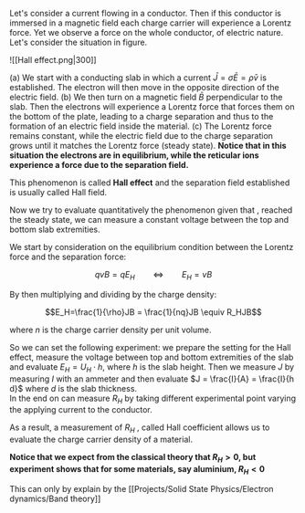 Let's consider a current flowing in a conductor. Then if this conductor is immersed in a magnetic field each charge carrier will experience a Lorentz force. 
Yet we observe a force on the whole conductor, of electric nature.
Let's consider the situation in figure. 

![[Hall effect.png|300]]

(a) We start with a conducting slab in which a current $\bar{J}=\sigma \bar{E}=\rho \bar{v}$ is established. The electron will then move in the opposite direction of the electric field.
(b) We then turn on a magnetic field $\bar{B}$ perpendicular to the slab. Then the electrons will experience a Lorentz force that forces them on the bottom of the plate, leading to a charge separation and thus to the formation of an electric field inside the material.
(c) The Lorentz force remains constant, while the electric field due to the charge separation grows until it matches the Lorentz force (steady state).
**Notice that in this situation the electrons are in equilibrium, while the reticular ions experience a force due to the separation field.**

This phenomenon is called **Hall effect** and the separation field established is usually called Hall field.

Now we try to evaluate quantitatively the phenomenon given that , reached the steady state, we can measure a constant voltage between the top and bottom slab extremities.

We start by consideration on the equilibrium condition between the Lorentz force and the separation force:

$$ qvB=qE_H \qquad \iff \qquad E_H=vB $$

By then multiplying and dividing by the charge density:

$$E_H=\frac{1}{\rho}JB = \frac{1}{nq}JB \equiv R_HJB$$

where $n$ is the charge carrier density per unit volume.

So we can set the following experiment: we prepare the setting for the Hall effect, measure the voltage between top and bottom extremities of the slab and evaluate $E_H = U_H \cdot h$, where $h$ is the slab height. Then we measure $J$ by measuring $I$ with an ammeter and then evaluate $J = \frac{I}{A} = \frac{I}{h d}$ where $d$ is the slab thickness.  
In the end on can measure $R_H$ by taking different experimental point varying the applying current to the conductor.

As a result, a measurement of $R_H$ , called Hall coefficient allows us to evaluate the charge carrier density of a material.

**Notice that we expect from the classical theory that $R_H>0$, but experiment shows that for some materials, say aluminium, $R_H<0$**

This can only by explain by the [[Projects/Solid State Physics/Electron dynamics/Band theory]]
